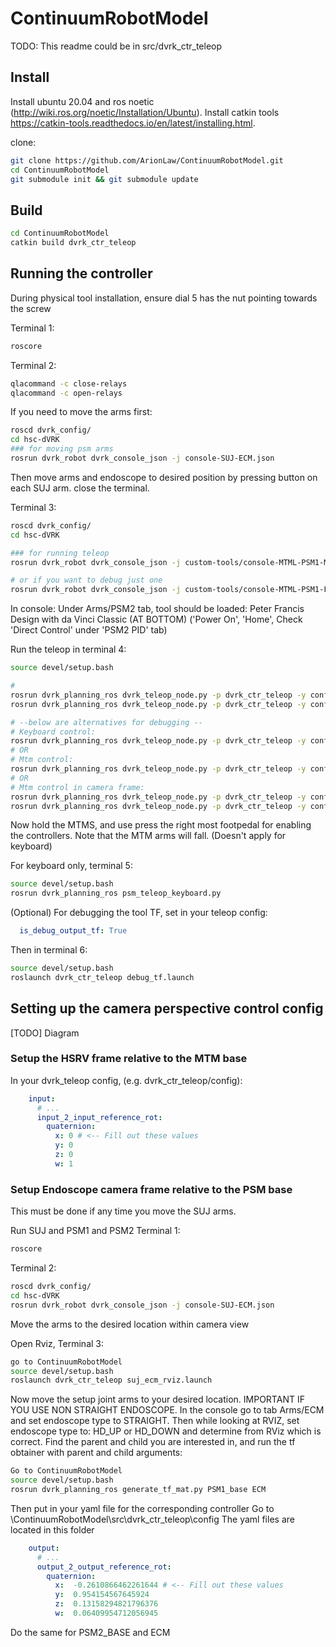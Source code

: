 # ContinuumRobotModel

TODO: This readme could be in src/dvrk_ctr_teleop

## Install 
Install ubuntu 20.04 and ros noetic (http://wiki.ros.org/noetic/Installation/Ubuntu).
Install catkin tools https://catkin-tools.readthedocs.io/en/latest/installing.html.

clone:
```bash
git clone https://github.com/ArionLaw/ContinuumRobotModel.git
cd ContinuumRobotModel
git submodule init && git submodule update
```

## Build

```bash
cd ContinuumRobotModel
catkin build dvrk_ctr_teleop
```

## Running the controller

During physical tool installation, ensure dial 5 has the nut pointing towards the screw

Terminal 1:
```bash
roscore
```

Terminal 2:
```bash
qlacommand -c close-relays
qlacommand -c open-relays
```

If you need to move the arms first:
```bash
roscd dvrk_config/
cd hsc-dVRK
### for moving psm arms
rosrun dvrk_robot dvrk_console_json -j console-SUJ-ECM.json
```
Then move arms and endoscope to desired position by pressing button on each SUJ arm.
close the terminal.


Terminal 3:
```bash
roscd dvrk_config/
cd hsc-dVRK

### for running teleop
rosrun dvrk_robot dvrk_console_json -j custom-tools/console-MTML-PSM1-MTMR-PSM2-Fetal.json

# or if you want to debug just one
rosrun dvrk_robot dvrk_console_json -j custom-tools/console-MTML-PSM1-Fetal.json
```

In console:
Under Arms/PSM2 tab, tool should be loaded: Peter Francis Design with da Vinci Classic (AT BOTTOM)
('Power On', 'Home', Check 'Direct Control' under 'PSM2 PID' tab)

Run the teleop in terminal 4:
```bash
source devel/setup.bash

#
rosrun dvrk_planning_ros dvrk_teleop_node.py -p dvrk_ctr_teleop -y config/mtml_psm1_mtmr_psm2_cam.yaml
rosrun dvrk_planning_ros dvrk_teleop_node.py -p dvrk_ctr_teleop -y config/mtml_psm1_mtmr_psm2_cam_rpr.yaml

# --below are alternatives for debugging --
# Keyboard control: 
rosrun dvrk_planning_ros dvrk_teleop_node.py -p dvrk_ctr_teleop -y config/keyboard_psm1.yaml
# OR
# Mtm control: 
rosrun dvrk_planning_ros dvrk_teleop_node.py -p dvrk_ctr_teleop -y config/mtml_psm1.yaml
# OR
# Mtm control in camera frame: 
rosrun dvrk_planning_ros dvrk_teleop_node.py -p dvrk_ctr_teleop -y config/mtml_psm1_cam.yaml
rosrun dvrk_planning_ros dvrk_teleop_node.py -p dvrk_ctr_teleop -y config/mtml_psm1_cam_rpr.yaml


```
Now hold the MTMS, and use press the right most footpedal for enabling the controllers. Note that the MTM arms will fall. (Doesn't apply for keyboard)

For keyboard only, terminal 5:
```bash
source devel/setup.bash
rosrun dvrk_planning_ros psm_teleop_keyboard.py
```

(Optional) For debugging the tool TF, set in your teleop config:
```yaml
  is_debug_output_tf: True
```
Then in terminal 6:
```bash
source devel/setup.bash
roslaunch dvrk_ctr_teleop debug_tf.launch 
```

## Setting up the camera perspective control config

[TODO] Diagram

### Setup the HSRV frame relative to the MTM base

In your dvrk_teleop config, (e.g. dvrk_ctr_teleop/config):
```yaml
    input:
      # ... 
      input_2_input_reference_rot:
        quaternion:
          x: 0 # <-- Fill out these values
          y: 0
          z: 0
          w: 1
```


### Setup Endoscope camera frame relative to the PSM base
This must be done if any time you move the SUJ arms.

Run SUJ and PSM1 and PSM2
Terminal 1:
```bash
roscore
```

Terminal 2:
```bash
roscd dvrk_config/
cd hsc-dVRK
rosrun dvrk_robot dvrk_console_json -j console-SUJ-ECM.json 
```
Move the arms to the desired location within camera view

Open Rviz, Terminal 3:

```bash
go to ContinuumRobotModel
source devel/setup.bash
roslaunch dvrk_ctr_teleop suj_ecm_rviz.launch
```

Now move the setup joint arms to your desired location.
IMPORTANT IF YOU USE NON STRAIGHT ENDOSCOPE. In the console go to tab Arms/ECM and set endoscope type to STRAIGHT. 
Then while looking at RVIZ, set endoscope type to: HD_UP or HD_DOWN and determine from RViz which is correct.
Find the parent and child you are interested in, and run the tf obtainer with parent and child arguments:

```bash
Go to ContinuumRobotModel
source devel/setup.bash
rosrun dvrk_planning_ros generate_tf_mat.py PSM1_base ECM
```

Then put in your yaml file for the corresponding controller
Go to \ContinuumRobotModel\src\dvrk_ctr_teleop\config
The yaml files are located in this folder

```yaml
    output:
      # ... 
      output_2_output_reference_rot:
        quaternion:
          x:  -0.2610866462261644 # <-- Fill out these values
          y:  0.954154567645924
          z:  0.13158294821796376
          w:  0.06409954712056945
```

Do the same for PSM2_BASE and ECM
